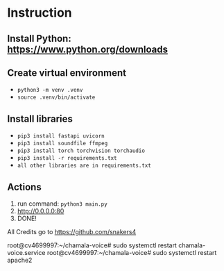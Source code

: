 # Instruction

## Install Python: https://www.python.org/downloads

## Create virtual environment

- ``python3 -m venv .venv``
- ``source .venv/bin/activate``

## Install libraries

- ``pip3 install fastapi uvicorn``
- ``pip3 install soundfile ffmpeg``
- ``pip3 install torch torchvision torchaudio``
- ``pip3 install -r requirements.txt``
- ``all other libraries are in requirements.txt``
## Actions

1. run command: ``python3 main.py``
2. http://0.0.0.0:80
3. DONE!

All Credits go to https://github.com/snakers4

root@cv4699997:~/chamala-voice# sudo systemctl restart chamala-voice.service
root@cv4699997:~/chamala-voice# sudo systemctl restart apache2